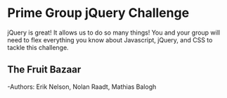 # Prime Group jQuery Challenge
jQuery is great! It allows us to do so many things! You and your group will need to flex everything you know about
Javascript, jQuery, and CSS to tackle this challenge.

## The Fruit Bazaar

-Authors: Erik Nelson, Nolan Raadt, Mathias Balogh
